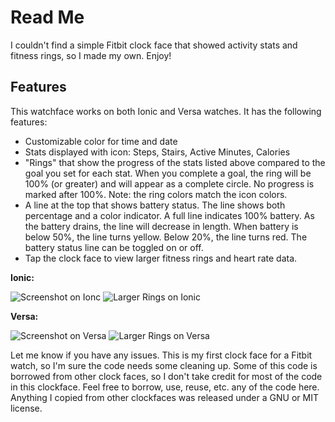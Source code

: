 # Read Me

I couldn't find a simple Fitbit clock face that showed activity stats and fitness rings, so I made my own. Enjoy!

## Features
This watchface works on both Ionic and Versa watches. It has the following features:

- Customizable color for time and date
- Stats displayed with icon: Steps, Stairs, Active Minutes, Calories
- "Rings" that show the progress of the stats listed above compared to the goal you set for each stat. When you complete a goal, the ring will be 100% (or greater) and will appear as a complete circle. No progress is marked after 100%. Note: the ring colors match the icon colors.
- A line at the top that shows battery status. The line shows both percentage and a color indicator. A full line indicates 100% battery. As the battery drains, the line will decrease in length. When battery is below 50%, the line turns yellow. Below 20%, the line turns red. The battery status line can be toggled on or off.
- Tap the clock face to view larger fitness rings and heart rate data.

**Ionic:**

![Screenshot on Ionc](https://github.com/smplifenathan/minimal-rings/blob/master/Minimal-Rings-screenshot-ionic-1.png)
![Larger Rings on Ionic](https://github.com/smplifenathan/minimal-rings/blob/master/Minimal-Rings-screenshot-ionic-2.png)

**Versa:**

![Screenshot on Versa](https://github.com/smplifenathan/minimal-rings/blob/master/Minimal-Rings-screenshot-versa-1.png)
![Larger Rings on Versa](https://github.com/smplifenathan/minimal-rings/blob/master/Minimal-Rings-screenshot-versa-2.png)

Let me know if you have any issues. This is my first clock face for a Fitbit watch, so I'm sure the code needs some cleaning up. Some of this code is borrowed from other clock faces, so I don't take credit for most of the code in this clockface. Feel free to borrow, use, reuse, etc. any of the code here. Anything I copied from other clockfaces was released under a GNU or MIT license.
